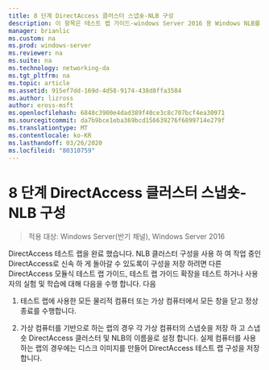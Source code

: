 ```yaml
---
title: 8 단계 DirectAccess 클러스터 스냅숏-NLB 구성
description: 이 항목은 테스트 랩 가이드-windows Server 2016 용 Windows NLB를 사용 하는 클러스터의 DirectAccess 시연에 포함 되어 있습니다.
manager: brianlic
ms.custom: na
ms.prod: windows-server
ms.reviewer: na
ms.suite: na
ms.technology: networking-da
ms.tgt_pltfrm: na
ms.topic: article
ms.assetid: 915ef7dd-169d-4d58-9174-438d8ffa3584
ms.author: lizross
author: eross-msft
ms.openlocfilehash: 6848c3900e4dad389f40ce3c8c707bcf4ea30971
ms.sourcegitcommit: da7b9bce1eba369bcd156639276f6899714e279f
ms.translationtype: MT
ms.contentlocale: ko-KR
ms.lasthandoff: 03/26/2020
ms.locfileid: "80310759"
---
```

# <a name="step-8-snapshot-the-directaccess-cluster-nlb-configuration"></a>8 단계 DirectAccess 클러스터 스냅숏-NLB 구성

>적용 대상: Windows Server(반기 채널), Windows Server 2016

DirectAccess 테스트 랩을 완료 했습니다. NLB 클러스터 구성을 사용 하 여 작업 중인 DirectAccess로 신속 하 게 돌아갈 수 있도록이 구성을 저장 하려면 다른 DirectAccess 모듈식 테스트 랩 가이드, 테스트 랩 가이드 확장을 테스트 하거나 사용자의 실험 및 학습에 대해 다음을 수행 합니다. 다음  
  
1.  테스트 랩에 사용한 모든 물리적 컴퓨터 또는 가상 컴퓨터에서 모든 창을 닫고 정상 종료를 수행합니다.  
  
2.  가상 컴퓨터를 기반으로 하는 랩의 경우 각 가상 컴퓨터의 스냅숏을 저장 하 고 스냅숏 DirectAccess 클러스터 및 NLB의 이름을로 설정 합니다. 실제 컴퓨터를 사용 하는 랩의 경우에는 디스크 이미지를 만들어 DirectAccess 테스트 랩 구성을 저장 합니다.  
